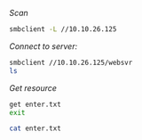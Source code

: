 *Scan*
```bash
smbclient -L //10.10.26.125
```

*Connect to server:*
```bash
smbclient //10.10.26.125/websvr
ls
```

*Get resource*
```bash
get enter.txt
exit
```
```bash
cat enter.txt
```
